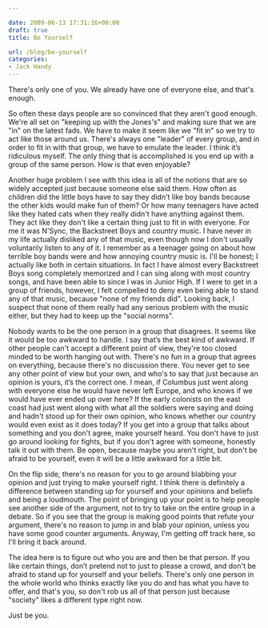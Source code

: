 ```yaml
---

date: 2009-06-13 17:31:16+00:00
draft: true
title: Be Yourself

url: /blog/be-yourself
categories:
- Jack Handy
---
```


There's only one of you. We already have one of everyone else, and that's enough.




So often these days people are so convinced that they aren't good enough. We're all set on "keeping up with the Jones's" and making sure that we are "in" on the latest fads. We have to make it seem like we "fit in" so we try to act like those around us. There's always one "leader" of every group, and in order to fit in with that group, we have to emulate the leader. I think it’s ridiculous myself. The only thing that is accomplished is you end up with a group of the same person. How is that even enjoyable?




Another huge problem I see with this idea is all of the notions that are so widely accepted just because someone else said them. How often as children did the little boys have to say they didn't like boy bands because the other kids would make fun of them? Or how many teenagers have acted like they hated cats when they really didn't have anything against them. They act like they don't like a certain thing just to fit in with everyone. For me it was N'Sync, the Backstreet Boys and country music. I have never in my life actually disliked any of that music, even though now I don't usually voluntarily listen to any of it. I remember as a teenager going on about how terrible boy bands were and how annoying country music is. I'll be honest; I actually like both in certain situations. In fact I have almost every Backstreet Boys song completely memorized and I can sing along with most country songs, and have been able to since I was in Junior High. If I were to get in a group of friends, however, I felt compelled to deny even being able to stand any of that music, because "none of my friends did". Looking back, I suspect that none of them really had any serious problem with the music either, but they had to keep up the "social norms".




Nobody wants to be the one person in a group that disagrees. It seems like it would be too awkward to handle. I say that’s the best kind of awkward. If other people can't accept a different point of view, they're too closed minded to be worth hanging out with. There's no fun in a group that agrees on everything, because there's no discussion there. You never get to see any other point of view but your own, and who's to say that just because an opinion is yours, it’s the correct one. I mean, if Columbus just went along with everyone else he would have never left Europe, and who knows if we would have ever ended up over here? If the early colonists on the east coast had just went along with what all the soldiers were saying and doing and hadn't stood up for their own opinion, who knows whether our country would even exist as it does today? If you get into a group that talks about something and you don't agree, make yourself heard. You don't have to just go around looking for fights, but if you don't agree with someone, honestly talk it out with them. Be open, because maybe you aren't right, but don't be afraid to be yourself, even it will be a little awkward for a little bit.




On the flip side, there's no reason for you to go around blabbing your opinion and just trying to make yourself right. I think there is definitely a difference between standing up for yourself and your opinions and beliefs and being a loudmouth. The point of bringing up your point is to help people see another side of the argument, not to try to take on the entire group in a debate. So if you see that the group is making good points that refute your argument, there's no reason to jump in and blab your opinion, unless you have some good counter arguments. Anyway, I'm getting off track here, so I'll bring it back around.




The idea here is to figure out who you are and then be that person. If you like certain things, don’t pretend not to just to please a crowd, and don't be afraid to stand up for yourself and your beliefs. There's only one person in the whole world who thinks exactly like you do and has what you have to offer, and that's you, so don't rob us all of that person just because "society" likes a different type right now.




Just be you. 
